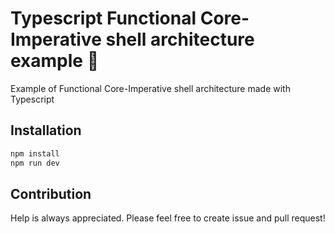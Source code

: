 # Typescript Functional Core-Imperative shell architecture example 💠
 
Example of Functional Core-Imperative shell architecture made with Typescript

## Installation

```bash
npm install
npm run dev
```

## Contribution

Help is always appreciated. Please feel free to create issue and pull request! 
